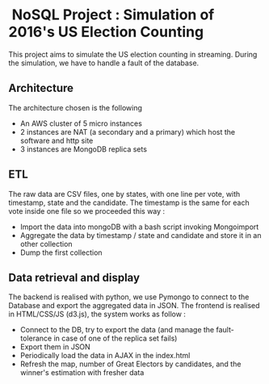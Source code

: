 <h1> NoSQL Project : Simulation of 2016's US Election Counting</h1>

<p text-align="center">This project aims to simulate the US election counting in streaming.
During the simulation, we have to handle a fault of the database.</p>

<h2>Architecture</h2>
<p text-align="center">The architecture chosen is the following</p>
<ul>
<li>An AWS cluster of 5 micro instances</li>
<li>2 instances are NAT (a secondary and a primary) which host the software and http site</li>
<li>3 instances are MongoDB replica sets</li>
</ul>

<h2>ETL</h2>
<p text-align="center">The raw data are CSV files, one by states, with one line per vote, with timestamp, state and the candidate.
The timestamp is the same for each vote inside one file so we proceeded this way : </p>
<ul>
<li>Import the data into mongoDB with a bash script invoking Mongoimport</li>
<li>Aggregate the data by timestamp / state and candidate and store it in an other collection</li>
<li>Dump the first collection</li>
</ul>

<h2>Data retrieval and display</h2>
<p text-align="center">The backend is realised with python, we use Pymongo to connect to the Database and export the aggregated data in 
JSON. The frontend is realised in HTML/CSS/JS (d3.js), the system works as follow :</p>
<ul>
<li>Connect to the DB, try to export the data (and manage the fault-tolerance in case of one of the replica set fails)</li>
<li>Export them in JSON</li>
<li>Periodically load the data in AJAX in the index.html</li>
<li>Refresh the map, number of Great Electors by candidates, and the winner's estimation with fresher data</li>
</ul> 
 
